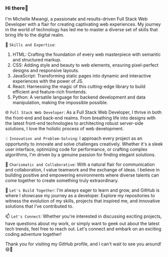 ### Hi there👋 

I'm Michelle Mwangi, a passionate and results-driven Full Stack Web Developer with a flair for creating captivating web experiences. My journey in the world of technology has led me to master a diverse set of skills that bring life to the digital realm.

🔧 `Skills and Expertise`:
1. HTML: Crafting the foundation of every web masterpiece with semantic and structured markup.
2. CSS: Adding style and beauty to web elements, ensuring pixel-perfect designs and responsive layouts.
3. JavaScript: Transforming static pages into dynamic and interactive experiences with the power of JS.
4. React: Harnessing the magic of this cutting-edge library to build efficient and feature-rich frontends.
5. Python: A versatile language for backend development and data manipulation, making the impossible possible.


🌐 `Full Stack Web Developer`:
As a Full Stack Web Developer, I thrive in both the front-end and back-end realms. From breathing life into designs with the latest front-end technologies to architecting robust server-side solutions, I love the holistic process of web development.

💡 `Innovation and Problem-Solving`:
I approach every project as an opportunity to innovate and solve challenges creatively. Whether it's a sleek user interface, optimizing code for performance, or crafting complex algorithms, I'm driven by a genuine passion for finding elegant solutions.

🌟 `Charismatic and Collaborative`:
With a natural flair for communication and collaboration, I value teamwork and the exchange of ideas. I believe in building positive and empowering environments where diverse talents can come together to create something truly extraordinary.

🚀 `Let's Build Together`:
I'm always eager to learn and grow, and GitHub is where I showcase my journey as a developer. Explore my repositories to witness the evolution of my skills, projects that inspired me, and innovative solutions that I've contributed to.

📫 `Let's Connect`:
Whether you're interested in discussing exciting projects, have questions about my work, or simply want to geek out about the latest tech trends, feel free to reach out. Let's connect and embark on an exciting coding adventure together!

Thank you for visiting my GitHub profile, and I can't wait to see you around! 😄👋

